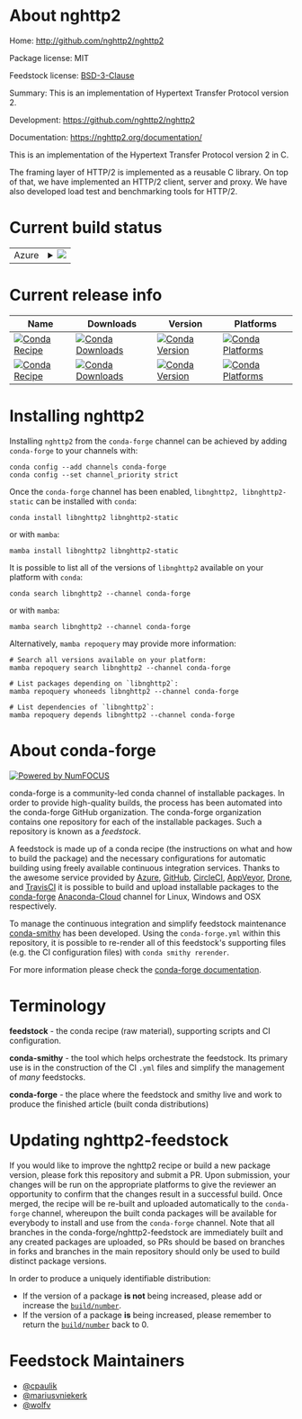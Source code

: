 About nghttp2
=============

Home: http://github.com/nghttp2/nghttp2

Package license: MIT

Feedstock license: [BSD-3-Clause](https://github.com/conda-forge/nghttp2-feedstock/blob/main/LICENSE.txt)

Summary: This is an implementation of Hypertext Transfer Protocol version 2.

Development: https://github.com/nghttp2/nghttp2

Documentation: https://nghttp2.org/documentation/

This is an implementation of the Hypertext Transfer Protocol version 2 in C.

The framing layer of HTTP/2 is implemented as a reusable C library. On top
of that, we have implemented an HTTP/2 client, server and proxy. We have
also developed load test and benchmarking tools for HTTP/2.


Current build status
====================


<table>
    
  <tr>
    <td>Azure</td>
    <td>
      <details>
        <summary>
          <a href="https://dev.azure.com/conda-forge/feedstock-builds/_build/latest?definitionId=7297&branchName=main">
            <img src="https://dev.azure.com/conda-forge/feedstock-builds/_apis/build/status/nghttp2-feedstock?branchName=main">
          </a>
        </summary>
        <table>
          <thead><tr><th>Variant</th><th>Status</th></tr></thead>
          <tbody><tr>
              <td>linux_64_openssl1.1.1</td>
              <td>
                <a href="https://dev.azure.com/conda-forge/feedstock-builds/_build/latest?definitionId=7297&branchName=main">
                  <img src="https://dev.azure.com/conda-forge/feedstock-builds/_apis/build/status/nghttp2-feedstock?branchName=main&jobName=linux&configuration=linux_64_openssl1.1.1" alt="variant">
                </a>
              </td>
            </tr><tr>
              <td>linux_64_openssl3</td>
              <td>
                <a href="https://dev.azure.com/conda-forge/feedstock-builds/_build/latest?definitionId=7297&branchName=main">
                  <img src="https://dev.azure.com/conda-forge/feedstock-builds/_apis/build/status/nghttp2-feedstock?branchName=main&jobName=linux&configuration=linux_64_openssl3" alt="variant">
                </a>
              </td>
            </tr><tr>
              <td>linux_aarch64_openssl1.1.1</td>
              <td>
                <a href="https://dev.azure.com/conda-forge/feedstock-builds/_build/latest?definitionId=7297&branchName=main">
                  <img src="https://dev.azure.com/conda-forge/feedstock-builds/_apis/build/status/nghttp2-feedstock?branchName=main&jobName=linux&configuration=linux_aarch64_openssl1.1.1" alt="variant">
                </a>
              </td>
            </tr><tr>
              <td>linux_aarch64_openssl3</td>
              <td>
                <a href="https://dev.azure.com/conda-forge/feedstock-builds/_build/latest?definitionId=7297&branchName=main">
                  <img src="https://dev.azure.com/conda-forge/feedstock-builds/_apis/build/status/nghttp2-feedstock?branchName=main&jobName=linux&configuration=linux_aarch64_openssl3" alt="variant">
                </a>
              </td>
            </tr><tr>
              <td>linux_ppc64le_openssl1.1.1</td>
              <td>
                <a href="https://dev.azure.com/conda-forge/feedstock-builds/_build/latest?definitionId=7297&branchName=main">
                  <img src="https://dev.azure.com/conda-forge/feedstock-builds/_apis/build/status/nghttp2-feedstock?branchName=main&jobName=linux&configuration=linux_ppc64le_openssl1.1.1" alt="variant">
                </a>
              </td>
            </tr><tr>
              <td>linux_ppc64le_openssl3</td>
              <td>
                <a href="https://dev.azure.com/conda-forge/feedstock-builds/_build/latest?definitionId=7297&branchName=main">
                  <img src="https://dev.azure.com/conda-forge/feedstock-builds/_apis/build/status/nghttp2-feedstock?branchName=main&jobName=linux&configuration=linux_ppc64le_openssl3" alt="variant">
                </a>
              </td>
            </tr><tr>
              <td>osx_64_openssl1.1.1</td>
              <td>
                <a href="https://dev.azure.com/conda-forge/feedstock-builds/_build/latest?definitionId=7297&branchName=main">
                  <img src="https://dev.azure.com/conda-forge/feedstock-builds/_apis/build/status/nghttp2-feedstock?branchName=main&jobName=osx&configuration=osx_64_openssl1.1.1" alt="variant">
                </a>
              </td>
            </tr><tr>
              <td>osx_64_openssl3</td>
              <td>
                <a href="https://dev.azure.com/conda-forge/feedstock-builds/_build/latest?definitionId=7297&branchName=main">
                  <img src="https://dev.azure.com/conda-forge/feedstock-builds/_apis/build/status/nghttp2-feedstock?branchName=main&jobName=osx&configuration=osx_64_openssl3" alt="variant">
                </a>
              </td>
            </tr><tr>
              <td>osx_arm64_openssl1.1.1</td>
              <td>
                <a href="https://dev.azure.com/conda-forge/feedstock-builds/_build/latest?definitionId=7297&branchName=main">
                  <img src="https://dev.azure.com/conda-forge/feedstock-builds/_apis/build/status/nghttp2-feedstock?branchName=main&jobName=osx&configuration=osx_arm64_openssl1.1.1" alt="variant">
                </a>
              </td>
            </tr><tr>
              <td>osx_arm64_openssl3</td>
              <td>
                <a href="https://dev.azure.com/conda-forge/feedstock-builds/_build/latest?definitionId=7297&branchName=main">
                  <img src="https://dev.azure.com/conda-forge/feedstock-builds/_apis/build/status/nghttp2-feedstock?branchName=main&jobName=osx&configuration=osx_arm64_openssl3" alt="variant">
                </a>
              </td>
            </tr>
          </tbody>
        </table>
      </details>
    </td>
  </tr>
</table>

Current release info
====================

| Name | Downloads | Version | Platforms |
| --- | --- | --- | --- |
| [![Conda Recipe](https://img.shields.io/badge/recipe-libnghttp2-green.svg)](https://anaconda.org/conda-forge/libnghttp2) | [![Conda Downloads](https://img.shields.io/conda/dn/conda-forge/libnghttp2.svg)](https://anaconda.org/conda-forge/libnghttp2) | [![Conda Version](https://img.shields.io/conda/vn/conda-forge/libnghttp2.svg)](https://anaconda.org/conda-forge/libnghttp2) | [![Conda Platforms](https://img.shields.io/conda/pn/conda-forge/libnghttp2.svg)](https://anaconda.org/conda-forge/libnghttp2) |
| [![Conda Recipe](https://img.shields.io/badge/recipe-libnghttp2--static-green.svg)](https://anaconda.org/conda-forge/libnghttp2-static) | [![Conda Downloads](https://img.shields.io/conda/dn/conda-forge/libnghttp2-static.svg)](https://anaconda.org/conda-forge/libnghttp2-static) | [![Conda Version](https://img.shields.io/conda/vn/conda-forge/libnghttp2-static.svg)](https://anaconda.org/conda-forge/libnghttp2-static) | [![Conda Platforms](https://img.shields.io/conda/pn/conda-forge/libnghttp2-static.svg)](https://anaconda.org/conda-forge/libnghttp2-static) |

Installing nghttp2
==================

Installing `nghttp2` from the `conda-forge` channel can be achieved by adding `conda-forge` to your channels with:

```
conda config --add channels conda-forge
conda config --set channel_priority strict
```

Once the `conda-forge` channel has been enabled, `libnghttp2, libnghttp2-static` can be installed with `conda`:

```
conda install libnghttp2 libnghttp2-static
```

or with `mamba`:

```
mamba install libnghttp2 libnghttp2-static
```

It is possible to list all of the versions of `libnghttp2` available on your platform with `conda`:

```
conda search libnghttp2 --channel conda-forge
```

or with `mamba`:

```
mamba search libnghttp2 --channel conda-forge
```

Alternatively, `mamba repoquery` may provide more information:

```
# Search all versions available on your platform:
mamba repoquery search libnghttp2 --channel conda-forge

# List packages depending on `libnghttp2`:
mamba repoquery whoneeds libnghttp2 --channel conda-forge

# List dependencies of `libnghttp2`:
mamba repoquery depends libnghttp2 --channel conda-forge
```


About conda-forge
=================

[![Powered by
NumFOCUS](https://img.shields.io/badge/powered%20by-NumFOCUS-orange.svg?style=flat&colorA=E1523D&colorB=007D8A)](https://numfocus.org)

conda-forge is a community-led conda channel of installable packages.
In order to provide high-quality builds, the process has been automated into the
conda-forge GitHub organization. The conda-forge organization contains one repository
for each of the installable packages. Such a repository is known as a *feedstock*.

A feedstock is made up of a conda recipe (the instructions on what and how to build
the package) and the necessary configurations for automatic building using freely
available continuous integration services. Thanks to the awesome service provided by
[Azure](https://azure.microsoft.com/en-us/services/devops/), [GitHub](https://github.com/),
[CircleCI](https://circleci.com/), [AppVeyor](https://www.appveyor.com/),
[Drone](https://cloud.drone.io/welcome), and [TravisCI](https://travis-ci.com/)
it is possible to build and upload installable packages to the
[conda-forge](https://anaconda.org/conda-forge) [Anaconda-Cloud](https://anaconda.org/)
channel for Linux, Windows and OSX respectively.

To manage the continuous integration and simplify feedstock maintenance
[conda-smithy](https://github.com/conda-forge/conda-smithy) has been developed.
Using the ``conda-forge.yml`` within this repository, it is possible to re-render all of
this feedstock's supporting files (e.g. the CI configuration files) with ``conda smithy rerender``.

For more information please check the [conda-forge documentation](https://conda-forge.org/docs/).

Terminology
===========

**feedstock** - the conda recipe (raw material), supporting scripts and CI configuration.

**conda-smithy** - the tool which helps orchestrate the feedstock.
                   Its primary use is in the construction of the CI ``.yml`` files
                   and simplify the management of *many* feedstocks.

**conda-forge** - the place where the feedstock and smithy live and work to
                  produce the finished article (built conda distributions)


Updating nghttp2-feedstock
==========================

If you would like to improve the nghttp2 recipe or build a new
package version, please fork this repository and submit a PR. Upon submission,
your changes will be run on the appropriate platforms to give the reviewer an
opportunity to confirm that the changes result in a successful build. Once
merged, the recipe will be re-built and uploaded automatically to the
`conda-forge` channel, whereupon the built conda packages will be available for
everybody to install and use from the `conda-forge` channel.
Note that all branches in the conda-forge/nghttp2-feedstock are
immediately built and any created packages are uploaded, so PRs should be based
on branches in forks and branches in the main repository should only be used to
build distinct package versions.

In order to produce a uniquely identifiable distribution:
 * If the version of a package **is not** being increased, please add or increase
   the [``build/number``](https://docs.conda.io/projects/conda-build/en/latest/resources/define-metadata.html#build-number-and-string).
 * If the version of a package **is** being increased, please remember to return
   the [``build/number``](https://docs.conda.io/projects/conda-build/en/latest/resources/define-metadata.html#build-number-and-string)
   back to 0.

Feedstock Maintainers
=====================

* [@cpaulik](https://github.com/cpaulik/)
* [@mariusvniekerk](https://github.com/mariusvniekerk/)
* [@wolfv](https://github.com/wolfv/)

